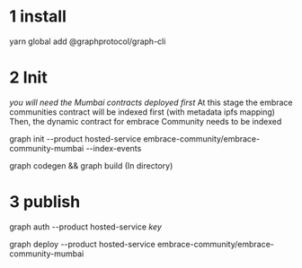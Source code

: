 # 1 install

yarn global add @graphprotocol/graph-cli

# 2 Init

*you will need the Mumbai contracts deployed first*
At this stage the embrace communities contract will be indexed first (with metadata ipfs mapping)
Then, the dynamic contract for embrace Community needs to be indexed

graph init --product hosted-service embrace-community/embrace-community-mumbai --index-events

graph codegen && graph build (In directory)

# 3 publish

graph auth --product hosted-service *key*

graph deploy --product hosted-service embrace-community/embrace-community-mumbai
